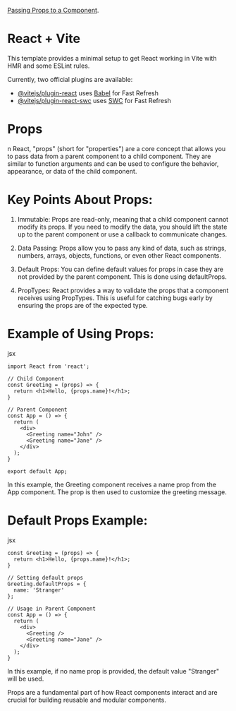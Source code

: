 [Passing Props to a Component](https://react.dev/learn/passing-props-to-a-component).


# React + Vite

This template provides a minimal setup to get React working in Vite with HMR and some ESLint rules.

Currently, two official plugins are available:

- [@vitejs/plugin-react](https://github.com/vitejs/vite-plugin-react/blob/main/packages/plugin-react/README.md) uses [Babel](https://babeljs.io/) for Fast Refresh
- [@vitejs/plugin-react-swc](https://github.com/vitejs/vite-plugin-react-swc) uses [SWC](https://swc.rs/) for Fast Refresh

# Props
n React, "props" (short for "properties") are a core concept that allows you to pass data from a parent component to a child component. They are similar to function arguments and can be used to configure the behavior, appearance, or data of the child component.

# Key Points About Props:
1. Immutable: Props are read-only, meaning that a child component cannot modify its props. If you need to modify the data, you should lift the state up to the parent component or use a callback to communicate changes.

2. Data Passing: Props allow you to pass any kind of data, such as strings, numbers, arrays, objects, functions, or even other React components.

3. Default Props: You can define default values for props in case they are not provided by the parent component. This is done using defaultProps.

4. PropTypes: React provides a way to validate the props that a component receives using PropTypes. This is useful for catching bugs early by ensuring the props are of the expected type.

# Example of Using Props:
jsx
```
import React from 'react';

// Child Component
const Greeting = (props) => {
  return <h1>Hello, {props.name}!</h1>;
}

// Parent Component
const App = () => {
  return (
    <div>
      <Greeting name="John" />
      <Greeting name="Jane" />
    </div>
  );
}

export default App;

```
In this example, the Greeting component receives a name prop from the App component. The prop is then used to customize the greeting message.

# Default Props Example:
jsx
```
const Greeting = (props) => {
  return <h1>Hello, {props.name}!</h1>;
}

// Setting default props
Greeting.defaultProps = {
  name: 'Stranger'
};

// Usage in Parent Component
const App = () => {
  return (
    <div>
      <Greeting />
      <Greeting name="Jane" />
    </div>
  );
}
```
In this example, if no name prop is provided, the default value "Stranger" will be used.

Props are a fundamental part of how React components interact and are crucial for building reusable and modular components.
